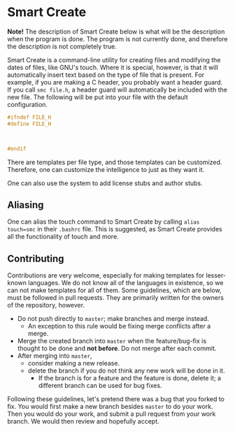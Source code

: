 Smart Create
============

**Note!**
The description of Smart Create below is what will be the description when the program is done.
The program is not currently done, and therefore the description is not completely true.

Smart Create is a command-line utility for creating files and modifying the dates of files, like GNU's touch.
Where it is special, however, is that it will automatically insert text based on the type of file that is present.
For example, if you are making a C header, you probably want a header guard.
If you call `smc file.h`, a header guard will automatically be included with the new file.
The following will be put into your file with the default configuration.

```c
#ifndef FILE_H
#define FILE_H



#endif
```

There are templates per file type, and those templates can be customized.
Therefore, one can customize the intelligence to just as they want it.

One can also use the system to add license stubs and author stubs.

Aliasing
--------

One can alias the touch command to Smart Create by calling `alias touch=smc` in their `.bashrc` file.
This is suggested, as Smart Create provides all the functionality of touch and more.

Contributing
------------

Contributions are very welcome, especially for making templates for lesser-known languages.
We do not know all of the languages in existence, so we can not make templates for all of them.
Some guidelines, which are below, must be followed in pull requests.
They are primarily written for the owners of the repository, however.

* Do not push directly to `master`; make branches and merge instead.
  * An exception to this rule would be fixing merge conflicts after a merge.
* Merge the created branch into `master` when the feature/bug-fix is thought to be done and **not before**.
Do not merge after each commit.
* After merging into `master`,
  * consider making a new release.
  * delete the branch if you do not think any new work will be done in it.
    * If the branch is for a feature and the feature is done, delete it; a different branch can be used for bug fixes.

Following these guidelines, let's pretend there was a bug that you forked to fix.
You would first make a new branch besides `master` to do your work.
Then you would do your work, and submit a pull request from your work branch.
We would then review and hopefully accept.
